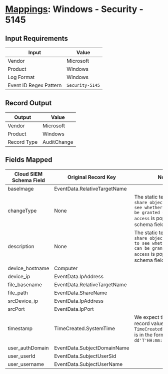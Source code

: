# [Mappings](README.md): Windows - Security - 5145

## Input Requirements

|Input|Value|
|-----|-----|
|Vendor|Microsoft|
|Product|Windows|
|Log Format|Windows|
|Event ID Regex Pattern|`Security-5145`|

## Record Output

|Output|Value|
|------|-----|
|Vendor|Microsoft|
|Product|Windows|
|Record Type|AuditChange|

## Fields Mapped

|Cloud SIEM Schema Field|Original Record Key|Notes|
|-----------------------|-------------------|-----|
|baseImage|EventData.RelativeTargetName||
|changeType|None|The static text `Network share object checked to see whether client can be granted desired access` is populated in this schema field.|
|description|None|The static text `A network share object was checked to see whether client can be granted desired access` is populated in this schema field.|
|device_hostname|Computer||
|device_ip|EventData.IpAddress||
|file_basename|EventData.RelativeTargetName||
|file_path|EventData.ShareName||
|srcDevice_ip|EventData.IpAddress||
|srcPort|EventData.IpPort||
|timestamp|TimeCreated.SystemTime|We expect the orginal record value of `TimeCreated.SystemTime` is in the format `yyyy-MM-dd'T'HH:mm:ss.SSSSSSSSSZ`|
|user_authDomain|EventData.SubjectDomainName||
|user_userId|EventData.SubjectUserSid||
|user_username|EventData.SubjectUserName||


